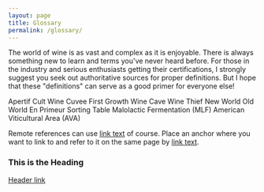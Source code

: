 ```yaml
---
layout: page
title: Glossary
permalink: /glossary/
---
```


The world of wine is as vast and complex as it is enjoyable.  There is always something new to learn and terms you've never heard before.  For those in the industry and serious enthusiasts getting their certifications, I strongly suggest you seek out authoritative sources for proper definitions.  But I hope that these "definitions" can serve as a good primer for everyone else!

Apertif
Cult Wine
Cuvee
First Growth
Wine Cave
Wine Thief
New World
Old World
En Primeur
Sorting Table
Malolactic Fermentation (MLF)
American Viticultural Area (AVA)

Remote references can use [link text](http://...#abcd) of course.
Place an anchor <a name="abcd"></a> where you want to link to and refer to it on the same page by [link text](#abcd).
### <a name="tith"></a>This is the Heading
[Header link](/user/repository_name/wiki/page_name#title)
